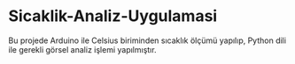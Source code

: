 # Sicaklik-Analiz-Uygulamasi
Bu projede  Arduino ile Celsius biriminden sıcaklık ölçümü yapılıp, Python dili ile gerekli görsel analiz işlemi yapılmıştır. 
